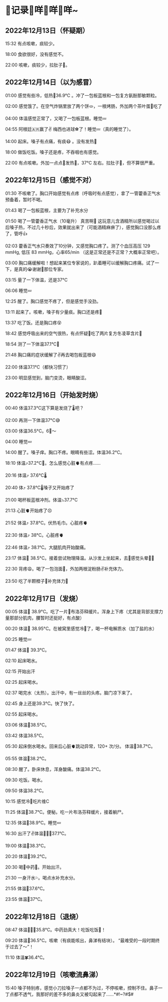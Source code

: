 # 📝记录🐑咩🐑咩🐑咩~

## 2022年12月13日（怀疑期）

15:32 有点咳嗽，痰较少。

18:00 食欲很好，没有感觉不。

22:00 咳嗽，痰较少，拉肚子🚽。

## 2022年12月14日（以为感冒）

01:00 感觉有些冷，低热🤒️36.9℃ 。冲了一包板蓝根和一包复方氨酚那敏颗粒。

02:00 感觉饿了。在空气炸锅里放了两个饼🫓，一根烤肠，外加两个茶叶蛋🥚吃了

04:00 体温感觉正常了，又喝了一包板蓝根。睡觉💤

04:55 阿根廷🇦🇷赢了✌️ 梅西也进球⚽️了！睡觉💤（真的睡觉了）。

14:00 起床。嗓子有点痛，有痰😷 。没有发热😬

18:00 做饭吃饭。嗓子还是疼，不吞咽也有感觉。

22:00 有点咳嗽。外加一点点🤏发热🤒️，37℃ 左右。拉肚子🚽，但不算很严重。

## 2022年12月15日（感觉不对）

01:30 不咳嗽了。胸口开始感觉有点疼（呼吸时有点感觉），拿了一管藿香正气水预备着，暂时不喝。

01:43 喝了一包板蓝根，主要为了补充水分

01:50 喝了一管藿香正气水（10毫升） 真苦啊🤧 这玩意儿含酒精所以感觉喝过以后嗓子热，不过几十秒后，效果就出来了（可能酒精麻痹了），感觉胸口没那么疼了，管呼👍

02:03 藿香正气水只奏效了10分钟，又感觉胸口疼了。测了个血压高压 129 mmHg, 低压 83 mmHg，心率65/min （这是正常还是不正常？大概率正常吧）。

03:00 胸口痛缓解啦！想起来某位专家说的，趴着睡可以缓解胸口疼痛。试了一下，是真的😭谢谢🙏那位专家。

03:15 量了一下体温，还是37°C

06:06 睡觉💤

12:25 醒了。胸口感觉不疼了，但是感觉手没劲。

13:11 起来了。咳嗽，嗓子有少量痰。胸口还是疼🤕

13:37 吃了饭。还是胸口疼😵

18:42 感觉呼吸出来的空气很热，有点怀疑🤔吃了两片复方冬凌草含片💊

18:54 测了一下体温37.1℃🤒️

21:48 胸口痛的症状缓解了✌️再去喝包板蓝根😄

22:00 体温37.1℃（都快习惯了）

23:00 明显感觉到，脑门变烫，眼睛酸涩。

## 2022年12月16日（开始发时烧）

00:40 体温37.3℃这下算是发烧了🌡️吧？

02:00 再测一下体温37°C😅

03:00 体温36.5°C。6⃣️～

04:00 睡觉💤

14:00 醒了。嗓子痒。胸口不疼。眼睛有些涩。体温36.2°C。

18:10 体温⤴️37.2°C🤒️。怎么感觉心脏🫀有点疼……

20:16 体温⤴️ 37.6°C🌡️

20:40 体⤴️ 37.8°C🌡️嗓子又开始疼了

21:00 喝杯板蓝根冲剂。体温⤵️37.7°C

21:13 心脏🫀开始疼了😣

21:52 体温⤴️ 37.8°C。伏热毛巾。心脏疼🫀

22:30 体温⤴️ 38°C。心脏疼🫀

22:46 体温⤴️ 38.1°C。大腿肌肉开始酸痛。

23:17 体温🔺 38.5°C。接着尝试物理降温。从沙发上坐起来，去🚾感觉头晕😵‍💫

22:30 背疼😩。喝了一包泡面🍜，外加两根淀粉肠✌️补充体力。

23:50 吃了半颗橙子🍊补充体力🕺

## 2022年12月17日（发烧）

00:05 体温🔺 38.9°C。吃了一片💊布洛芬释缓片。浑身上下疼（尤其是背部支撑力量那部分肌肉，腰暂时还挺好，有点酸）

00:20 体温🔺 38.95°C。在被窝里感觉冷🥶了，喝一杯电解质水（加了盐的水）

00:25 睡觉💤

01:47 体温🔺 39.3°C。

02:10 起床喝水。

02:15 开始出汗

02:25 起床喝水。

02:37 喝完水（太热）。出汗中，有一丝丝的头疼。脑门凉下来了。

02:45 身上还是39.3°C。快了快了。

02:55 起床喝水。

03:06 体温🔽38.5°C。

03:42 体温38.5°C。

05:30 起床倒水喝水。回来后心脏🫀跳动异常，120+ 次/分。 体温🔺38.7°C。

05:55 体温🔽38.2°C。

08:30 醒了。卧床休息，浑身酸痛。体温38.2°C。

09:30 吃饭。喝水。

09:50 体温38.2°C。

10:15 感觉冷🥶吃片维C

11:25 体温🔺38.7°C。便秘。吃一片布洛芬释缓片，接着躺尸。

12:35 体温🔺38.9°C。睡觉💤

16:30 出汗了✌️体温🔽🔽🔽37.1°C。

19:00 体温🔺38.3°C。

20:20 体温🔺39.2°C。

20:30 喝🌿中药🌿。开始出汗。

21:30 一身汗水💦。喝点水补充水分。

21:55 体温🔽37.6°C。

23:55 体温🔽37°C。

## 2022年12月18日（退烧）

08:47 体温🔽🔽🔽35.8°C。中药劲真大！吃饭吃饭🍲！

09:20 体温🥳36.5°C。咳嗽（有痰能咳出，鼻涕有结块）。
“最难受的一段时期终于过去了～”！

11:10 体温🍀36.4°C。

## 2022年12月19日（咳嗽流鼻涕）

15:40 嗓子特别疼，感觉小刀拉嗓子一点都不为过，不停咳嗽，控制不住。鼻子一丁点都不透气，我那好的差不多的鼻炎又被勾起来了……*#!~?#$#
